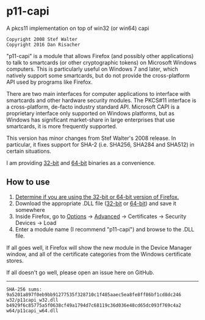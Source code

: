 # p11-capi
A pkcs11 implementation on top of win32 (or win64) capi

    Copyright 2008 Stef Walter
    Copyright 2016 Dan Risacher

"p11-capi" is a module that allows Firefox (and possibly other applications) to talk to smartcards (or other cryptographic tokens) on Microsoft Windows computers. This is particularly useful on Windows 7 and later, which natively support some smartcards, but do not provide the cross-platform API used by programs like Firefox. 

There are two main interfaces for computer applications to interface with smartcards and other hardware security modules. The PKCS#11 interface is a cross-platform, de-facto industry standard API. Microsoft CAPI is a proprietary interface only supported on Windows platforms, but as Windows has significant market-share in large enterprises that use smartcards, it is more frequently supported.

This version has minor changes from Stef Walter's 2008 release. In particular, it fixes support for SHA-2 (i.e. SHA256, SHA284 and SHA512) in certain situations.

I am providing [32-bit](https://github.com/risacher/p11-capi/raw/master/w32/p11capi_w32.dll) and [64-bit](https://github.com/risacher/p11-capi/raw/master/w64/p11capi_w64.dll) binaries as a convenience. 

## How to use

1. [Determine if you are using the 32-bit or 64-bit version of Firefox.](https://support.mozilla.org/en-US/kb/how-do-i-tell-if-32-bit-or-64-bit)
2. Download the appropriate .DLL file ([32-bit](https://github.com/risacher/p11-capi/raw/master/w32/p11capi_w32.dll) or [64-bit](https://github.com/risacher/p11-capi/raw/master/w64/p11capi_w64.dll)) and save it somewhere
3. Inside Firefox, go to [Options](about:preferences) → [Advanced](about:preferences#advanced) → Certificates → Security Devices → Load
4. Enter a module name (I recommend "p11-capi") and browse to the .DLL file.

If all goes well, it Firefox will show the new module in the Device Manager window, and all of the certificate categories from the Windows certificate stores.  

If all doesn't go well, please open an issue here on GitHub.

-----
    SHA-256 sums:
    9a5201a897f0eb9bb91277535f328710c1f485aaec5ea8fe8ff86bf1cd8dc246  w32/p11capi_w32.dll
    b4929f6c85775a5f0638cf49a1794d7c68119c36d036e48cd65dc093f769c4a2  w64/p11capi_w64.dll
